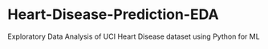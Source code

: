 # Heart-Disease-Prediction-EDA
Exploratory Data Analysis of UCI Heart Disease dataset using Python for ML
